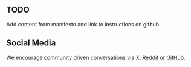 ## TODO
Add content from manifesto and link to instructions on github.

## Social Media
We encourage community driven conversations via [X](https://x.com/opengrep), [Reddit](https://www.reddit.com/r/opengrep) or [GitHub](https://github.com/opengrep/opengrep/issues). 
